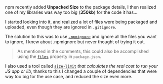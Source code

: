 <!-- { "title": "My Second Blog", "labels": ["react", "code"], header_image: "https://juststickers.in/wp-content/uploads/2014/08/NPM.jpg" } -->

npm recently added **Unpacked Size** to the package details, I then realized one of my libraries was way too big (**350kb**) for the code it has...

I started looking into it, and realized a lot of files were being packaged and uploaded, even though they are ignored in `.gitignore`. 

The solution to this was to use [`.npmignore`](https://docs.npmjs.com/misc/developers#keeping-files-out-of-your-package) and ignore all the files you want to ignore, I knew about .npmignore but never thought of trying it out.

> As mentioned in the comments, this could also be accomplished using the [`files`](https://docs.npmjs.com/files/package.json#files) property in `package.json`.

I also used a tool called [`size-limit`](https://www.npmjs.com/package/size-limit) _that calculates the real cost to run your JS app or lib_, thanks to this I changed a couple of dependencies that were way too big for the use case, and reduced the size even more.
